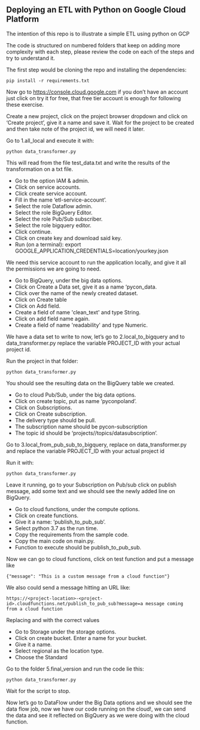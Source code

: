 ## Deploying an ETL with Python on Google Cloud Platform

The intention of this repo is to illustrate a simple ETL using python on GCP

The code is structured on numbered folders that keep on adding more complexity with each step, please review the code on each of the steps and try to understand it.

The first step would be cloning the repo and installing the dependencies:

`pip install -r requirements.txt`

Now go to https://console.cloud.google.com if you don’t have an account just click on try it for free, that free tier account is enough for following these exercise.

Create a new project, click on the project browser dropdown and click on ‘Create project’, give it a name and save it. Wait for the project to be created and then take note of the project id, we will need it later.

Go to 1.all_local and execute it with:

`python data_transformer.py `

This will read from the file test_data.txt and write the results of the transformation on a txt file.

* Go to the option IAM & admin.
* Click on service accounts.
* Click create service account.
* Fill in the name ‘etl-service-account’.
* Select the role Dataflow admin.
* Select the role BigQuery Editor.
* Select the role Pub/Sub subscriber.
* Select the role bigquery editor.
* Click continue.
* Click on create key and download said key.
* Run (on a terminal): export GOOGLE_APPLICATION_CREDENTIALS=location/yourkey.json

We need this service account to run the application locally, and give it all the permissions we are going to need.

* Go to BigQuery, under the big data options.
* Click on Create a Data set, give it as a name ‘pycon_data.
* Click over the name of the newly created dataset.
* Click on Create table
* Click on Add field.
* Create a field of name 'clean_text' and type String.
* Click on add field name again.
* Create a field of name 'readability' and type Numeric.

We have a data set to write to now, let’s go to 2.local_to_bigquery and to data_transformer.py
replace the variable PROJECT_ID with your actual project id.

Run the project in that folder:

`python data_transformer.py`

You should see the resulting data on the BigQuery table we created.

* Go to cloud Pub/Sub, under the big data options.
* Click on create topic, put as name ‘pyconpoland’.
* Click on Subscriptions.
* Click on Create subscription.
* The delivery type should be pull.
* The subscription name should be pycon-subscription
* The topic id should be ‘projects/<project-id>/topics/datasubscription’.

Go to 3.local_from_pub_sub_to_bigquery, replace on data_transformer.py and replace the variable PROJECT_ID with your actual project id

Run it with:

`python data_transformer.py`

Leave it running, go to your Subscription on Pub/sub click on publish message, add some text and we should see the newly added line on BigQuery.

* Go to cloud functions, under the compute options.
* Click on create functions.
* Give it a name: ‘publish_to_pub_sub’.
* Select python 3.7 as the run time.
* Copy the requirements from the sample code.
* Copy the main code on main.py.
* Function to execute should be publish_to_pub_sub.

Now we can go to cloud functions, click on test function and put a message like

`{"message": "This is a custom message from a cloud function"}`

We also could send a message hitting an URL like:

`https://<project-location>-<project-id>.cloudfunctions.net/publish_to_pub_sub?message=a message coming from a cloud function`

Replacing <project-region> and <project-id> with the correct values

* Go to Storage under the storage options.
* Click on create bucket. Enter a name for your bucket.
* Give it a name.
* Select regional as the location type.
* Choose the Standard

Go to the folder 5.final_version and run the code lie this:

`python data_transformer.py`

Wait for the script to stop.

Now let’s go to DataFlow under the Big Data options and we should see the data flow job, now we have our code running on the cloud!, we can send the data and see it reflected on BigQuery as we were doing with the cloud function.
